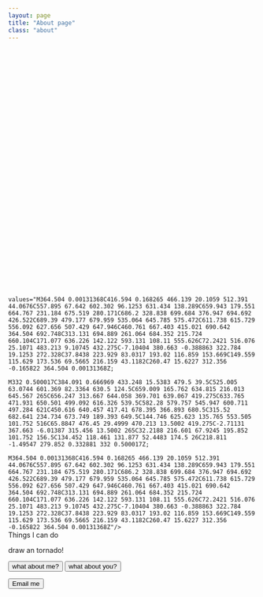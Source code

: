 ```yaml
---
layout: page
title: "About page"
class: "about"
---
```


<!-- <div id="foliofg"></div> -->

<svg id="blob" viewBox="0 0 696 694" fill="none" xmlns="http://www.w3.org/2000/svg">
<path fill-rule="evenodd" clip-rule="evenodd" fill="url(#paint0_linear)">
	<animate repeatCount="indefinite" fill="freeze" attributeName="d" dur="5s"

	values="M364.504 0.00131368C416.594 0.168265 466.139 20.1059 512.391 44.0676C557.895 67.642 602.302 96.1253 631.434 138.289C659.943 179.551 664.767 231.184 675.519 280.171C686.2 328.838 699.684 376.947 694.692 426.522C689.39 479.177 679.959 535.064 645.785 575.472C611.738 615.729 556.092 627.656 507.429 647.946C460.761 667.403 415.021 690.642 364.504 692.748C313.131 694.889 261.064 684.352 215.724 660.104C171.077 636.226 142.122 593.131 108.11 555.626C72.2421 516.076 25.1071 483.213 9.10745 432.275C-7.10404 380.663 -0.388863 322.784 19.1253 272.328C37.8438 223.929 83.0317 193.02 116.859 153.669C149.559 115.629 173.536 69.5665 216.159 43.1182C260.47 15.6227 312.356 -0.165822 364.504 0.00131368Z;

	M332 0.500017C384.091 0.666969 433.248 15.5383 479.5 39.5C525.005 63.0744 601.369 82.3364 630.5 124.5C659.009 165.762 634.815 216.013 645.567 265C656.247 313.667 644.058 369.701 639.067 419.275C633.765 471.931 650.501 499.092 616.326 539.5C582.28 579.757 545.947 600.711 497.284 621C450.616 640.457 417.41 678.395 366.893 680.5C315.52 682.641 234.734 673.749 189.393 649.5C144.746 625.623 135.765 553.505 101.752 516C65.8847 476.45 29.4999 470.213 13.5002 419.275C-2.71131 367.663 -6.01387 315.456 13.5002 265C32.2188 216.601 67.9245 195.852 101.752 156.5C134.452 118.461 131.877 52.4483 174.5 26C218.811 -1.49547 279.852 0.332881 332 0.500017Z;

	M364.504 0.00131368C416.594 0.168265 466.139 20.1059 512.391 44.0676C557.895 67.642 602.302 96.1253 631.434 138.289C659.943 179.551 664.767 231.184 675.519 280.171C686.2 328.838 699.684 376.947 694.692 426.522C689.39 479.177 679.959 535.064 645.785 575.472C611.738 615.729 556.092 627.656 507.429 647.946C460.761 667.403 415.021 690.642 364.504 692.748C313.131 694.889 261.064 684.352 215.724 660.104C171.077 636.226 142.122 593.131 108.11 555.626C72.2421 516.076 25.1071 483.213 9.10745 432.275C-7.10404 380.663 -0.388863 322.784 19.1253 272.328C37.8438 223.929 83.0317 193.02 116.859 153.669C149.559 115.629 173.536 69.5665 216.159 43.1182C260.47 15.6227 312.356 -0.165822 364.504 0.00131368Z"/>
 </path>
<defs>
	<linearGradient id="paint0_linear" x1="149" y1="128" x2="432.5" y2="693" gradientUnits="userSpaceOnUse">
	<stop stop-color="#6e5757"/>
	<stop offset=".5" stop-color="#878787"/>
	<stop offset="1" stop-color="#c47e7e" stop-opacity="0.97"/>
	</linearGradient>
</defs>
</svg>

<div id="all">
  <div class="java"> </div>
  <div class="script">Things I can do</div>
</div>

<div id="div1">
<!-- <span>custom wordpress</span>
<span>visual identities</span>
<span>interactive digital experiences</span>
<span>help you sell <br>your shit online</span>
<span>branding</span>
<span>discounts for bipoc<br>& not-for-profits</span> -->

<!-- <span>posters, editorials, <br>book covers, signage, <br>packaging, handouts,<br>print, textiles,<br>you name it!</span><span>posters, editorials, <br>book covers, signage, <br>packaging, handouts,<br>print, textiles,<br>you name it!</span><span>posters, editorials, <br>book covers, signage, <br>packaging, handouts,<br>print, textiles,<br>you name it!</span><span>posters, editorials, <br>book covers, signage, <br>packaging, handouts,<br>print, textiles,<br>you name it!</span><span>posters, editorials, <br>book covers, signage, <br>packaging, handouts,<br>print, textiles,<br>you name it!</span><span>posters, editorials, <br>book covers, signage, <br>packaging, handouts,<br>print, textiles,<br>you name it!</span>
<span>playful digital design</span>
<span>websites like poems</span>

<span>clients include: kerrie hess, john mills himself, coyo, josephmark, breeder, urban art projects</span> -->


<!-- <span class="div2">interested in where<br>design, art & community<br>intersect</span>
<span class="div2">been designing for<br>almost a decade</span>
<span class="div2">come look at these lamps I made</span>
<span class="div2">it's guppy baby</span>
<span class="div2">v open-minded, would<br>collaborate on weirdo<br>experimental projects</span>
<span class="div2">curious<br>playful<br>honest<br>alien</span>
<span class="div2">leo moon<br>aquarius rising</span>
<span class="div2">i am an independent, <br>multidisciplinary <br>designer</span>
<span class="div2">hardworking, goodlooking</span>
</div> -->

<span class="div2">draw an tornado!</span>
</div>

<div id="btn_holder">
	<button id="btn_aboutme" class="btn btn--stripe btn_light"><span>what about me?</span></button>
	<button id="btn_back" class="nodisplay btn btn--stripe btn_light"><span>what about you?</span></button>
</div>

<button id="btn_email" class="btn btn--stripe btn_light">Email me</button>
